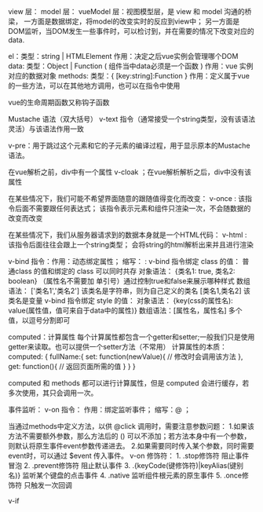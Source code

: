 view 层：
model 层：
vueModel 层：视图模型层，是 view 和 model 沟通的桥梁，
             一方面是数据绑定，将model的改变实时的反应到view中；
             另一方面是DOM监听，当DOM发生一些事件时，可以检讨到，并在需要的情况下改变对应的data.

el：类型：string | HTMLElement
    作用：决定之后vue实例会管理哪个DOM
data:  类型：Object | Function ( 组件当中data必须是一个函数 )
       作用：vue 实例对应的数据对象
methods: 类型：{ [key:string]:Function }
         作用：定义属于vue的一些方法，可以在其他地方调用，也可以在指令中使用

vue的生命周期函数又称钩子函数

Mustache 语法（双大括号）  v-text 指令（通常接受一个string类型，没有该语法灵活）与该语法作用一致

v-pre：用于跳过这个元素和它的子元素的编译过程，用于显示原本的Mustache语法。

在vue解析之前，div中有一个属性 v-cloak ；在vue解析解析之后，div中没有该属性

在某些情况下，我们可能不希望界面随意的跟随值得变化而改变：
    v-once : 该指令后面不需要跟任何表达式；
             该指令表示元素和组件只渲染一次，不会随数据的改变而改变


在某些情况下，我们从服务器请求到的数据本身就是一个HTML代码：
    v-html : 该指令后面往往会跟上一个string类型；
             会将string的html解析出来并且进行渲染


v-bind 指令：作用：动态绑定属性；
             缩写： :
  v-bind 指令绑定 class 的值：   普通class 的值和绑定的 class 可以同时共存
        对象语法：  {类名1: true, 类名2: boolean}  （属性名不需要加 单引号）通过控制true和false来展示哪种样式
        数组语法：  ['类名1','类名2'] 该类名是字符串，则为自己定义的类名
                    [类名1,类名2]      该类名是变量
  v-bind 指令绑定 style 的值：
        对象语法： {key(css的属性名): value(属性值，值可来自于data中的属性)}
        数组语法：[属性名，属性名]  多个值，以逗号分割即可


computed：计算属性
   每个计算属性都包含一个getter和setter;一般我们只是使用getter来读取。也可以提供一个setter方法（不常用）
   计算属性的本质：
       computed: {
          fullName:{
            set: function(newValue){
                // 修改时会调用该方法
            },
            get: function(){
               // 返回页面所需的值
            }
          }
       }

computed 和 methods 都可以进行计算属性，但是 computed 会进行缓存，若多次使用，其只会调用一次。

事件监听： v-on 指令： 作用：绑定监听事件；
                       缩写：@ ；

  当通过methods中定义方法，以供 @click 调用时，需要注意参数问题：
     1.如果该方法不需要额外参数，那么方法后的 () 可以不添加；若方法本身中有一个参数，则默认将原生事件event参数传递进去。
     2.如果需要同时传入某个参数，同时需要event时，可以通过 $event 传入事件。
  v-on 修饰符：
     1. .stop修饰符  阻止事件冒泡
     2. .prevent修饰符  阻止默认事件
     3. .{keyCode(键修饰符)|keyAlias(键别名)} 监听某个键盘的点击事件
     4. .native 监听组件根元素的原生事件
     5. .once修饰符 只触发一次回调


v-if

